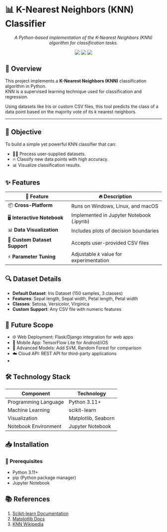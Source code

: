 # 📊 K-Nearest Neighbors (KNN) Classifier


<p align="center"><i>A Python-based implementation of the K-Nearest Neighbors (KNN) algorithm for classification tasks.</i></p>

<p align="center">
  <a href="#"><img src="https://img.shields.io/badge/Python-3.11+-blue?logo=python"></a>
  <a href="#"><img src="https://img.shields.io/badge/License-MIT-green.svg"></a>
  <a href="#"><img src="https://img.shields.io/github/stars/yourusername/knn-classifier?style=social"></a>
</p>

## 📖 Overview

This project implements a **K-Nearest Neighbors (KNN)** classification algorithm in Python.  
KNN is a supervised learning technique used for classification and regression.  

Using datasets like Iris or custom CSV files, this tool predicts the class of a data point based on the majority vote of its *k* nearest neighbors.

---

## 🎯 Objective

To build a simple yet powerful KNN classifier that can:

- 🏃‍♂️ Process user-supplied datasets.
- 🔥 Classify new data points with high accuracy.
- 📊 Visualize classification results.

## ✨ Features

| 🚀 Feature                 | 🔥 Description                               |
|----------------------------|-----------------------------------------------|
| 📦 **Cross-Platform**      | Runs on Windows, Linux, and macOS            |
| 🖥️ **Interactive Notebook**| Implemented in Jupyter Notebook (.ipynb)      |
| 📊 **Data Visualization**  | Includes plots of decision boundaries         |
| 📁 **Custom Dataset Support**| Accepts user-provided CSV files             |
| ⚡ **Parameter Tuning**     | Adjustable *k* value for experimentation     |

## 🔍 Dataset Details

- **Default Dataset**: Iris Dataset (150 samples, 3 classes)
- **Features**: Sepal length, Sepal width, Petal length, Petal width
- **Classes**: Setosa, Versicolor, Virginica
- **Custom Support**: Any CSV file with numeric features

## 🔮 Future Scope

- 🌐 Web Deployment: Flask/Django integration for web apps
- 📱 Mobile App: TensorFlow Lite for Android/iOS
- 🧠 Advanced Models: Add SVM, Random Forest for comparison
- ☁️ Cloud API: REST API for third-party applications
- 
## 🛠️ Technology Stack

| Component             | Technology               |
|-----------------------|---------------------------|
| Programming Language  | Python 3.11+              |
| Machine Learning      | scikit-learn              |
| Visualization         | Matplotlib, Seaborn       |
| Notebook Environment  | Jupyter Notebook          |

## 📥 Installation

### 🐍 Prerequisites

- Python 3.11+
- pip (Python package manager)
- Jupyter Notebook

## 📚 References

1. [Scikit-learn Documentation](https://scikit-learn.org/stable/)
2. [Matplotlib Docs](https://matplotlib.org/)
3. [KNN Wikipedia](https://en.wikipedia.org/wiki/K-nearest_neighbors_algorithm)
